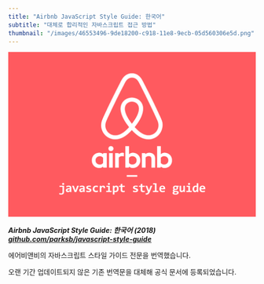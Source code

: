```yaml
---
title: "Airbnb JavaScript Style Guide: 한국어"
subtitle: "대체로 합리적인 자바스크립트 접근 방법"
thumbnail: "/images/46553496-9de18200-c918-11e8-9ecb-05d560306e5d.png"
---
```


![](/images/46553496-9de18200-c918-11e8-9ecb-05d560306e5d.webp)

_**Airbnb JavaScript Style Guide: 한국어 (2018) [github.com/parksb/javascript-style-guide](https://github.com/parksb/javascript-style-guide)**_

에어비앤비의 자바스크립트 스타일 가이드 전문을 번역했습니다.

오랜 기간 업데이트되지 않은 기존 번역문을 대체해 공식 문서에 등록되었습니다.
